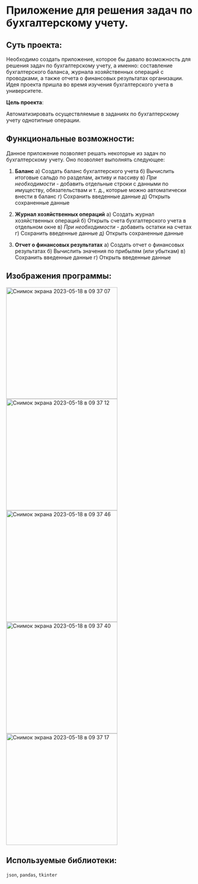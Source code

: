 # Приложение для решения задач по бухгалтерскому учету.

## Суть проекта:

Необходимо создать приложение, которое бы давало возможность для решения задач по бухгалтерскому учету, а именно: составление бухгалтерского баланса, журнала хозяйственных операций с проводками, а также отчета о финансовых результатах организации. Идея проекта пришла во время изучения бухгалтерского учета в университете. 

<b>Цель проекта</b>:

Автоматизировать осуществляемые в заданиях по бухгалтерскому учету однотипные операции.

## Функциональные возможности:

Данное приложение позволяет решать некоторые из задач по бухгалтерскому учету. 
Оно позволяет выполнять следующее:
1) **Баланс**
    а) Создать баланс бухгалтерского учета
    б) Вычислить итоговые сальдо по разделам, активу и пассиву
    в) _При необходимости_ - добавить отдельные строки с данными по имуществу, обязательствам и т. д., которые можно автоматически внести в баланс
    г) Сохранить введенные данные
    д) Открыть сохраненные данные
    
2) **Журнал хозяйственных операций**
    а) Создать журнал хозяйственных операций
    б) Открыть счета бухгалтерского учета в отдельном окне
    в) _При необходимости_ - добавить остатки на счетах 
    г) Сохранить введенные данные
    д) Открыть сохраненные данные
    
3) **Отчет о финансовых результатах**
    а) Создать отчет о финансовых результатах
    б) Вычислить значения по прибылям (или убыткам)
    в) Сохранить введенные данные
    г) Открыть введенные данные

## Изображения программы:

<img width="300" alt="Снимок экрана 2023-05-18 в 09 37 07" src="https://github.com/Midle68/accounting_app/assets/88423574/f444a06e-43b6-436a-bf91-6a14f87c9c35">
<img width="300" alt="Снимок экрана 2023-05-18 в 09 37 12" src="https://github.com/Midle68/accounting_app/assets/88423574/da8477c6-8e8f-4ad0-9289-347035e8f1ad">
<img width="300" alt="Снимок экрана 2023-05-18 в 09 37 46" src="https://github.com/Midle68/accounting_app/assets/88423574/299c5854-40b6-4bf8-a5c0-71eb0ae4f3d4">
<img width="300" alt="Снимок экрана 2023-05-18 в 09 37 40" src="https://github.com/Midle68/accounting_app/assets/88423574/f5ab8d32-48be-4806-8adc-eebaeafd722d">
<img width="300" alt="Снимок экрана 2023-05-18 в 09 37 17" src="https://github.com/Midle68/accounting_app/assets/88423574/f02cf4b3-005f-413d-860e-65a6d137a63f">

## Используемые библиотеки:
`json`, `pandas`, `tkinter`
